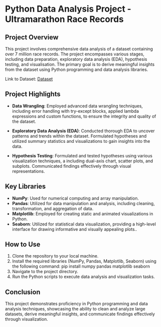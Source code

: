 # Python Data Analysis Project - Ultramarathon Race Records

## Project Overview

This project involves comprehensive data analysis of a dataset containing over 7 million race records. The project encompasses various stages, including data preparation, exploratory data analysis (EDA), hypothesis testing, and visualisation. The primary goal is to derive meaningful insights from the dataset using Python programming and data analysis libraries.

Link to Dataset: [Dataset](https://www.kaggle.com/datasets/aiaiaidavid/the-big-dataset-of-ultra-marathon-running) 

## Project Highlights

- **Data Wrangling**: Employed advanced data wrangling techniques, including error handling with try-except blocks, applied lambda expressions and custom functions, to ensure the integrity and quality of the dataset.

- **Exploratory Data Analysis (EDA)**: Conducted thorough EDA to uncover patterns and trends within the dataset. Formulated hypotheses and utilized summary statistics and visualizations to gain insights into the data.

- **Hypothesis Testing**: Formulated and tested hypotheses using various visualization techniques, a including dual-axis chart, scatter plots, and subplots. Communicated findings effectively through visual representations.

## Key Libraries

- **NumPy**: Used for numerical computing and array manipulation.
- **Pandas**: Utilized for data manipulation and analysis, including cleaning, transformation, and aggregation of data.
- **Matplotlib**: Employed for creating static and animated visualizations in Python.
- **Seaborn**: Utilized for statistical data visualization, providing a high-level interface for drawing informative and visually appealing plots..

## How to Use

1. Clone the repository to your local machine.
2. Install the required libraries (NumPy, Pandas, Matplotlib, Seaborn) using the following command: pip install numpy pandas matplotlib seaborn
3. Navigate to the project directory.
4. Run the Python scripts to execute data analysis and visualization tasks.

## Conclusion

This project demonstrates proficiency in Python programming and data analysis techniques, showcasing the ability to clean and analyze large datasets, derive meaningful insights, and communicate findings effectively through visualization.

